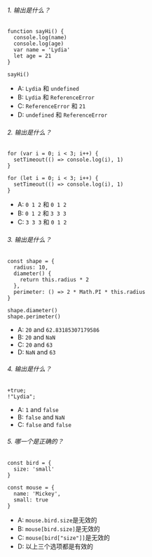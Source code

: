 ###### 1. 输出是什么？

```
function sayHi() {
  console.log(name)
  console.log(age)
  var name = 'Lydia'
  let age = 21
}

sayHi()
```

- A: `Lydia` 和 `undefined`
- B: `Lydia` 和 `ReferenceError`
- C: `ReferenceError` 和 `21`
- D: `undefined` 和 `ReferenceError`



###### 2. 输出是什么？

```
for (var i = 0; i < 3; i++) {
  setTimeout(() => console.log(i), 1)
}

for (let i = 0; i < 3; i++) {
  setTimeout(() => console.log(i), 1)
}
```

- A: `0 1 2` 和 `0 1 2`
- B: `0 1 2` 和 `3 3 3`
- C: `3 3 3` 和 `0 1 2`



###### 3. 输出是什么？

```
const shape = {
  radius: 10,
  diameter() {
    return this.radius * 2
  },
  perimeter: () => 2 * Math.PI * this.radius
}

shape.diameter()
shape.perimeter()
```

- A: `20` and `62.83185307179586`
- B: `20` and `NaN`
- C: `20` and `63`
- D: `NaN` and `63`



###### 4. 输出是什么？

```
+true;
!"Lydia";
```

- A: `1` and `false`
- B: `false` and `NaN`
- C: `false` and `false`



###### 5. 哪一个是正确的？

```
const bird = {
  size: 'small'
}

const mouse = {
  name: 'Mickey',
  small: true
}
```

- A: `mouse.bird.size`是无效的
- B: `mouse[bird.size]`是无效的
- C: `mouse[bird["size"]]`是无效的
- D: 以上三个选项都是有效的